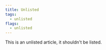 ```yaml
---
title: Unlisted
tags:
  - unlisted
flags:
  - unlisted
---
```


This is an unlisted article, it shouldn't be listed.
